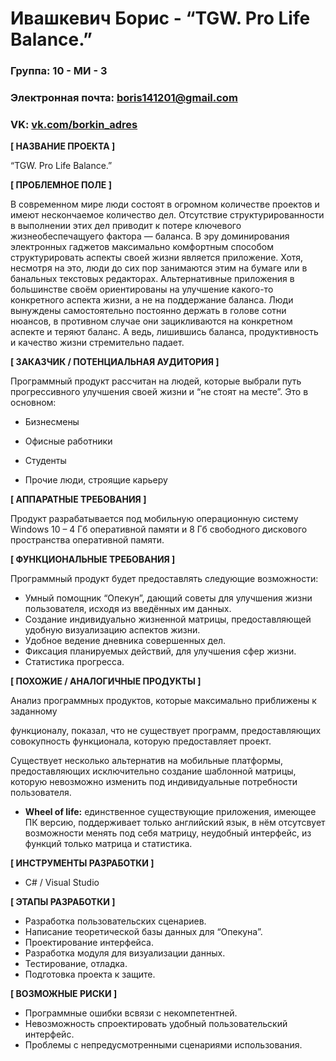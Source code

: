 ﻿# Ивашкевич Борис - “TGW. Pro Life Balance.”



### Группа: 10 - МИ - 3
### Электронная почта:  boris141201@gmail.com
### VK:  [vk.com/borkin_adres](vk.com/borkin_adres)

**[ НАЗВАНИЕ ПРОЕКТА ]**

“TGW. Pro Life Balance.”

**[ ПРОБЛЕМНОЕ ПОЛЕ ]**

В современном мире люди состоят в огромном количестве проектов и имеют нескончаемое количество дел. Отсутствие структурированности в выполнении этих дел приводит к потере ключевого жизнеобеспечащуего фактора — баланса. В эру доминирования электронных гаджетов максимально комфортным способом структурировать аспекты своей жизни является приложение. Хотя, несмотря на это, люди до сих пор занимаются этим на бумаге или в банальных текстовых редакторах. Альтернативные приложения в большинстве своём ориентированы на улучшение какого-то конкретного аспекта жизни, а не на поддержание баланса. Люди вынуждены самостоятельно постоянно держать в голове сотни нюансов, в противном случае они зацикливаются на конкретном аспекте и теряют баланс. А ведь, лишившись баланса, продуктивность и качество жизни стремительно падает.

**[ ЗАКАЗЧИК / ПОТЕНЦИАЛЬНАЯ АУДИТОРИЯ ]**

Программный продукт рассчитан на людей, которые выбрали путь прогрессивного улучшения своей жизни и “не стоят на месте”. Это в основном:

-  Бизнесмены

 - Офисные работники

 - Студенты

 - Прочие люди, строящие карьеру

**[ АППАРАТНЫЕ ТРЕБОВАНИЯ ]**

Продукт разрабатывается под мобильную операционную систему Windows 10 – 4 Гб оперативной памяти и 8 Гб свободного дискового пространства оперативной памяти.

**[ ФУНКЦИОНАЛЬНЫЕ ТРЕБОВАНИЯ ]**


Программный продукт будет предоставлять следующие возможности:

- Умный помощник “Опекун”, дающий советы для улучшения жизни пользователя, исходя из введённых им данных.
- Создание индивидуально жизненной матрицы, предоставляющей удобную визуализацию аспектов жизни.
- Удобное ведение дневника совершенных дел.
- Фиксация планируемых действий, для улучшения сфер жизни.
- Статистика прогресса.

**[ ПОХОЖИЕ / АНАЛОГИЧНЫЕ ПРОДУКТЫ ]**

Анализ программных продуктов, которые максимально приближены к заданному

функционалу, показал, что не существует программ, предоставляющих совокупность функционала, которую предоставляет проект.

Существует несколько альтернатив на мобильные платформы, предоставляющих исключительно создание шаблонной матрицы, которую невозможно изменить под индивидуальные потребности пользователя.

- **Wheel of life:** единственное существующие  приложения, имеющее ПК версию, поддерживает только английский язык, в нём отсутсвует возможности менять под себя матрицу, неудобный интерфейс, из функций только матрица и статистика.

**[ ИНСТРУМЕНТЫ РАЗРАБОТКИ ]**

-   C# / Visual Studio

**[ ЭТАПЫ РАЗРАБОТКИ ]**

- Разработка пользовательских сценариев.
- Написание теоретической базы данных для “Опекуна”.
- Проектирование интерфейса.
- Разработка модуля для визуализации данных.
- Тестирование, отладка.
- Подготовка проекта к защите.

**[ ВОЗМОЖНЫЕ РИСКИ ]**

- Программные ошибки всвязи с некомпетентней.
- Невозможность спроектировать удобный пользовательский интерфейс.
- Проблемы с непредусмотренными сценариями использования.
